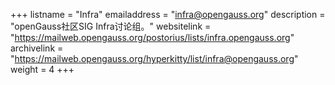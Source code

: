 +++
listname = "Infra"
emailaddress = "infra@opengauss.org"
description = "openGauss社区SIG Infra讨论组。"
websitelink = "https://mailweb.opengauss.org/postorius/lists/infra.opengauss.org"
archivelink = "https://mailweb.opengauss.org/hyperkitty/list/infra@opengauss.org"
weight =  4
+++